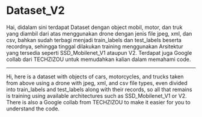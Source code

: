 # Dataset_V2

Hai, didalam sini terdapat Dataset dengan object mobil, motor, dan truk yang diambil dari atas menggunakan drone dengan jenis file jpeg, xml, dan csv, bahkan sudah terbagi menjadi train_labels dan test_labels beserta recordnya, sehingga tinggal dilakukan training menggunakan Arsitektur yang tersedia seperti SSD_Mobilenet_V1 ataupun V2. Terdapat juga Google collab dari TECHZIZOU untuk memudahkan kalian dalam memahami code.

----

Hi, here is a dataset with objects of cars, motorcycles, and trucks taken from above using a drone with jpeg, xml, and csv file types, even divided into train_labels and test_labels along with their records, so all that remains is training using available architectures such as SSD_Mobilenet_V1 or V2. There is also a Google collab from TECHZIZOU to make it easier for you to understand the code.
